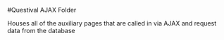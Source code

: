 #Questival AJAX Folder

Houses all of the auxiliary pages that are called in via AJAX and request data from the database
